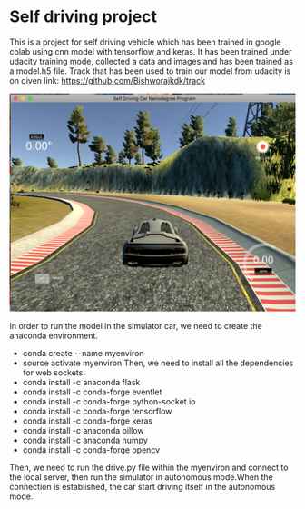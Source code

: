 # Self driving project
This is a project for self driving vehicle which has been trained in google colab using cnn model with tensorflow and keras. 
It has been trained under udacity training mode, collected a data and images and has been trained as a model.h5 file. 
Track that has been used to train our model from udacity is on given link:
https://github.com/Bishworajkdk/track

![](udacity%20image.png)

In order to run the model in the simulator car, we need to create the anaconda environment. 
- conda create --name myenviron
- source activate myenviron
Then, we need to install all the dependencies for web sockets.
- conda install -c anaconda flask
- conda install -c conda-forge eventlet
- conda install -c conda-forge python-socket.io
- conda install -c conda-forge tensorflow 
- conda install -c conda-forge keras 
- conda install -c anaconda pillow
- conda install -c anaconda numpy
- conda install -c conda-forge opencv

Then, we need to run the drive.py file within the myenviron and connect to the local server, then run the simulator in autonomous mode.When the connection is established, the car start driving itself in the autonomous mode.
